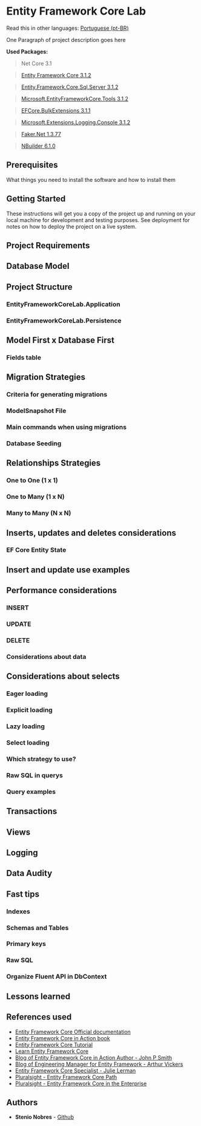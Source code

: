 # Entity Framework Core Lab

Read this in other languages: [Portuguese (pt-BR)](README-pt-BR.md)

One Paragraph of project description goes here

**Used Packages:**

>Net Core 3.1

>[Entity Framework Core 3.1.2](https://www.nuget.org/packages/Microsoft.EntityFrameworkCore/3.1.2)

>[Entity.Framework.Core.Sql.Server 3.1.2](https://www.nuget.org/packages/Microsoft.EntityFrameworkCore.SqlServer/3.1.2)

>[Microsoft.EntityFrameworkCore.Tools 3.1.2](https://www.nuget.org/packages/Microsoft.EntityFrameworkCore.Tools/3.1.2)

>[EFCore.BulkExtensions 3.1.1](https://www.nuget.org/packages/EFCore.BulkExtensions/3.1.1)

>[Microsoft.Extensions.Logging.Console 3.1.2](https://www.nuget.org/packages/Microsoft.Extensions.Logging.Console/3.1.2)

>[Faker.Net 1.3.77](https://www.nuget.org/packages/Faker.Net/1.3.77)

>[NBuilder 6.1.0](https://www.nuget.org/packages/NBuilder/6.1.0)

## Prerequisites

What things you need to install the software and how to install them

## Getting Started

These instructions will get you a copy of the project up and running on your local machine for development and testing purposes. See deployment for notes on how to deploy the project on a live system.

## Project Requirements

## Database Model

## Project Structure

### EntityFrameworkCoreLab.Application

### EntityFrameworkCoreLab.Persistence

## Model First x Database First

### Fields table

## Migration Strategies

### Criteria for generating migrations

### ModelSnapshot File

### Main commands when using migrations

### Database Seeding

## Relationships Strategies

### One to One (1 x 1)

### One to Many (1 x N)

### Many to Many (N x N)

## Inserts, updates and deletes considerations

### EF Core Entity State

## Insert and update use examples

## Performance considerations

### INSERT

### UPDATE

### DELETE

### Considerations about data

## Considerations about selects

### Eager loading

### Explicit loading

### Lazy loading

### Select loading

### Which strategy to use?

### Raw SQL in querys

### Query examples

## Transactions

## Views

## Logging

## Data Audity

## Fast tips

### Indexes

### Schemas and Tables

### Primary keys

### Raw SQL

### Organize Fluent API in DbContext

## Lessons learned

## References used

* [Entity Framework Core Official documentation](https://docs.microsoft.com/en-us/ef/core/index)
* [Entity Framework Core in Action book](https://livebook.manning.com/book/entity-framework-core-in-action/about-this-book/)
* [Entity Framework Core Tutorial](https://www.entityframeworktutorial.net/efcore/entity-framework-core.aspx)
* [Learn Entity Framework Core](https://www.learnentityframeworkcore.com/)
* [Blog of Entity Framework Core in Action Author - John P Smith](https://www.thereformedprogrammer.net/)
* [Blog of Engineering Manager for Entity Framework - Arthur Vickers](https://blog.oneunicorn.com/)
* [Entity Framework Core Specialist - Julie Lerman](http://thedatafarm.com/)
* [Pluralsight - Entity Framework Core Path](https://www.pluralsight.com/paths/entity-framework-core)
* [Pluralsight - Entity Framework Core in the Enterprise](https://app.pluralsight.com/library/courses/entity-framework-enterprise-update/table-of-contents)

## Authors

* **Stenio Nobres** - [Github](https://github.com/stenionobres)